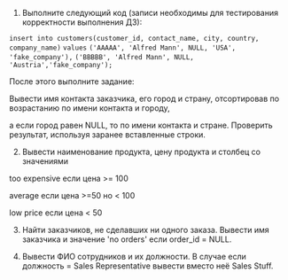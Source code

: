 1. Выполните следующий код (записи необходимы для тестирования корректности выполнения ДЗ):

`insert into customers(customer_id, contact_name, city, country, company_name)`
`values`
`('AAAAA', 'Alfred Mann', NULL, 'USA', 'fake_company'),`
`('BBBBB', 'Alfred Mann', NULL, 'Austria','fake_company');`

После этого выполните задание:

Вывести имя контакта заказчика, его город и страну, отсортировав по возрастанию по имени контакта и городу,

а если город равен NULL, то по имени контакта и стране. Проверить результат, используя заранее вставленные строки.

2. Вывести наименование продукта, цену продукта и столбец со значениями

too expensive если цена >= 100

average если цена >=50 но < 100

low price если цена < 50

3. Найти заказчиков, не сделавших ни одного заказа. Вывести имя заказчика и значение 'no orders' если order_id = NULL.

4. Вывести ФИО сотрудников и их должности. В случае если должность = Sales Representative вывести вместо неё Sales Stuff.

